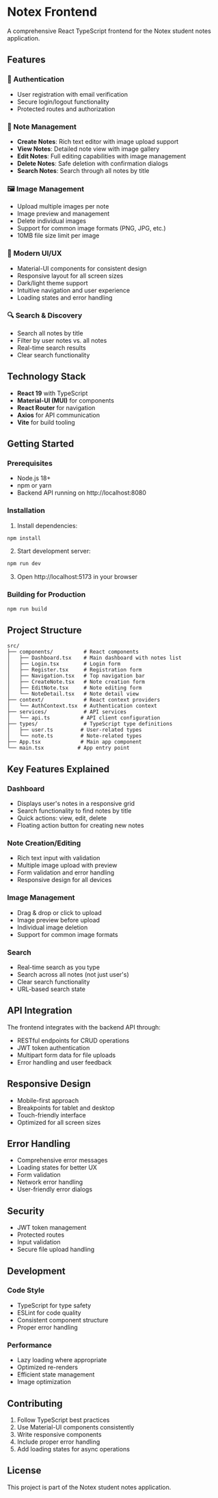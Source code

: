 # Notex Frontend

A comprehensive React TypeScript frontend for the Notex student notes application.

## Features

### 🔐 Authentication
- User registration with email verification
- Secure login/logout functionality
- Protected routes and authorization

### 📝 Note Management
- **Create Notes**: Rich text editor with image upload support
- **View Notes**: Detailed note view with image gallery
- **Edit Notes**: Full editing capabilities with image management
- **Delete Notes**: Safe deletion with confirmation dialogs
- **Search Notes**: Search through all notes by title

### 🖼️ Image Management
- Upload multiple images per note
- Image preview and management
- Delete individual images
- Support for common image formats (PNG, JPG, etc.)
- 10MB file size limit per image

### 🎨 Modern UI/UX
- Material-UI components for consistent design
- Responsive layout for all screen sizes
- Dark/light theme support
- Intuitive navigation and user experience
- Loading states and error handling

### 🔍 Search & Discovery
- Search all notes by title
- Filter by user notes vs. all notes
- Real-time search results
- Clear search functionality

## Technology Stack

- **React 19** with TypeScript
- **Material-UI (MUI)** for components
- **React Router** for navigation
- **Axios** for API communication
- **Vite** for build tooling

## Getting Started

### Prerequisites
- Node.js 18+ 
- npm or yarn
- Backend API running on http://localhost:8080

### Installation

1. Install dependencies:
```bash
npm install
```

2. Start development server:
```bash
npm run dev
```

3. Open http://localhost:5173 in your browser

### Building for Production

```bash
npm run build
```

## Project Structure

```
src/
├── components/          # React components
│   ├── Dashboard.tsx    # Main dashboard with notes list
│   ├── Login.tsx        # Login form
│   ├── Register.tsx     # Registration form
│   ├── Navigation.tsx   # Top navigation bar
│   ├── CreateNote.tsx   # Note creation form
│   ├── EditNote.tsx     # Note editing form
│   └── NoteDetail.tsx   # Note detail view
├── context/             # React context providers
│   └── AuthContext.tsx  # Authentication context
├── services/            # API services
│   └── api.ts          # API client configuration
├── types/               # TypeScript type definitions
│   ├── user.ts         # User-related types
│   └── note.ts         # Note-related types
├── App.tsx             # Main app component
└── main.tsx           # App entry point
```

## Key Features Explained

### Dashboard
- Displays user's notes in a responsive grid
- Search functionality to find notes by title
- Quick actions: view, edit, delete
- Floating action button for creating new notes

### Note Creation/Editing
- Rich text input with validation
- Multiple image upload with preview
- Form validation and error handling
- Responsive design for all devices

### Image Management
- Drag & drop or click to upload
- Image preview before upload
- Individual image deletion
- Support for common image formats

### Search
- Real-time search as you type
- Search across all notes (not just user's)
- Clear search functionality
- URL-based search state

## API Integration

The frontend integrates with the backend API through:
- RESTful endpoints for CRUD operations
- JWT token authentication
- Multipart form data for file uploads
- Error handling and user feedback

## Responsive Design

- Mobile-first approach
- Breakpoints for tablet and desktop
- Touch-friendly interface
- Optimized for all screen sizes

## Error Handling

- Comprehensive error messages
- Loading states for better UX
- Form validation
- Network error handling
- User-friendly error dialogs

## Security

- JWT token management
- Protected routes
- Input validation
- Secure file upload handling

## Development

### Code Style
- TypeScript for type safety
- ESLint for code quality
- Consistent component structure
- Proper error handling

### Performance
- Lazy loading where appropriate
- Optimized re-renders
- Efficient state management
- Image optimization

## Contributing

1. Follow TypeScript best practices
2. Use Material-UI components consistently
3. Write responsive components
4. Include proper error handling
5. Add loading states for async operations

## License

This project is part of the Notex student notes application.